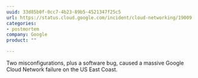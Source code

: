 ```yaml
---
uuid: 33d85b0f-0cc7-4b23-89b5-4521347f25c5
url: https://status.cloud.google.com/incident/cloud-networking/19009
categories:
- postmortem
company: Google
product: ""

---
```


Two misconfigurations, plus a software bug, caused a massive Google Cloud Network failure on the US East Coast.
